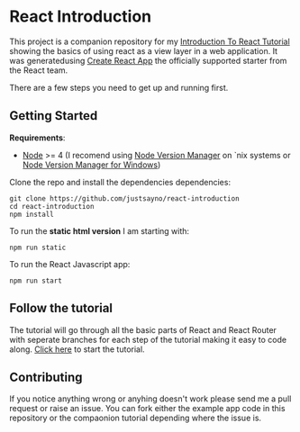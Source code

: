 # React Introduction

This project is a companion repository for my [Introduction To React Tutorial](https://github.com/justsayno/react-introduction-tutorial) showing the basics of using 
react as a view layer in a web application. It was generatedusing [Create React App](https://github.com/facebookincubator/create-react-app) the officially supported starter
from the React team.

There are a few steps you need to get up and running first.

## Getting Started

**Requirements**:

- [Node](https://nodejs.org/en/) >= 4 (I recomend using [Node Version Manager](https://github.com/creationix/nvm) on `nix systems or [Node Version Manager for Windows](https://github.com/coreybutler/nvm-windows))

Clone the repo and install the dependencies dependencies:

```
git clone https://github.com/justsayno/react-introduction
cd react-introduction
npm install
```

To run the **static html version** I am starting with:

```
npm run static
```

To run the React Javascript app:

```
npm run start
```

## Follow the tutorial

The tutorial will go through all the basic parts of React and React Router with seperate branches for each step of the tutorial making it easy to code along.
[Click here](https://github.com/justsayno/react-introduction-tutorial) to start the tutorial.

## Contributing

If you notice anything wrong or anyhing doesn't work please send me a pull request or raise an issue. You can fork either the example app code in this repository
or the compaonion tutorial depending where the issue is.
